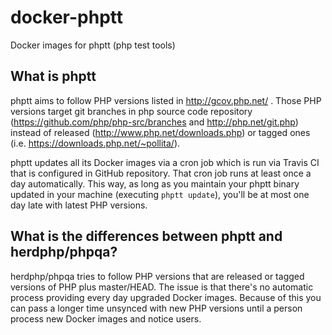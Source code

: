 # docker-phptt
Docker images for phptt (php test tools)

## What is phptt

phptt aims to follow PHP versions listed in http://gcov.php.net/ . Those PHP versions target git branches in php source code repository (https://github.com/php/php-src/branches and http://php.net/git.php) instead of released (http://www.php.net/downloads.php) or tagged ones (i.e. https://downloads.php.net/~pollita/).

phptt updates all its Docker images via a cron job which is run via Travis CI that is configured in GitHub repository. That cron job runs at least once a day automatically. This way, as long as you maintain your phptt binary updated in your machine (executing `phptt update`), you'll be at most one day late with latest PHP versions.

## What is the differences between phptt and herdphp/phpqa?

herdphp/phpqa tries to follow PHP versions that are released or tagged versions of PHP plus master/HEAD. The issue is that there's no automatic process providing every day upgraded Docker images. Because of this you can pass a longer time unsynced with new PHP versions until a person process new Docker images and notice users.
